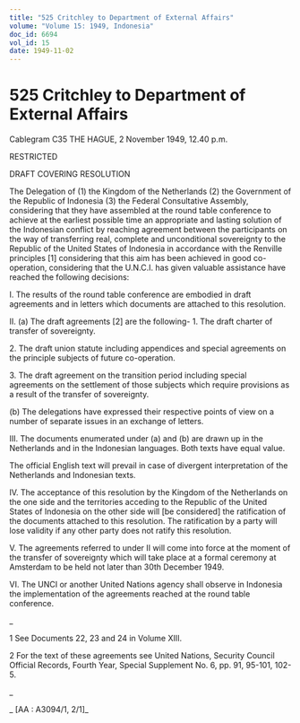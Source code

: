 ```yaml
---
title: "525 Critchley to Department of External Affairs"
volume: "Volume 15: 1949, Indonesia"
doc_id: 6694
vol_id: 15
date: 1949-11-02
---
```


# 525 Critchley to Department of External Affairs

Cablegram C35 THE HAGUE, 2 November 1949, 12.40 p.m.

RESTRICTED

DRAFT COVERING RESOLUTION

The Delegation of (1) the Kingdom of the Netherlands (2) the Government of the Republic of Indonesia (3) the Federal Consultative Assembly, considering that they have assembled at the round table conference to achieve at the earliest possible time an appropriate and lasting solution of the Indonesian conflict by reaching agreement between the participants on the way of transferring real, complete and unconditional sovereignty to the Republic of the United States of Indonesia in accordance with the Renville principles [1] considering that this aim has been achieved in good co-operation, considering that the U.N.C.I. has given valuable assistance have reached the following decisions:

I. The results of the round table conference are embodied in draft agreements and in letters which documents are attached to this resolution.

II. (a) The draft agreements [2] are the following- 1. The draft charter of transfer of sovereignty.

2\. The draft union statute including appendices and special agreements on the principle subjects of future co-operation.

3\. The draft agreement on the transition period including special agreements on the settlement of those subjects which require provisions as a result of the transfer of sovereignty.

(b) The delegations have expressed their respective points of view on a number of separate issues in an exchange of letters.

III. The documents enumerated under (a) and (b) are drawn up in the Netherlands and in the Indonesian languages. Both texts have equal value.

The official English text will prevail in case of divergent interpretation of the Netherlands and Indonesian texts.

IV. The acceptance of this resolution by the Kingdom of the Netherlands on the one side and the territories acceding to the Republic of the United States of Indonesia on the other side will [be considered] the ratification of the documents attached to this resolution. The ratification by a party will lose validity if any other party does not ratify this resolution.

V. The agreements referred to under II will come into force at the moment of the transfer of sovereignty which will take place at a formal ceremony at Amsterdam to be held not later than 30th December 1949.

VI. The UNCI or another United Nations agency shall observe in Indonesia the implementation of the agreements reached at the round table conference.

_

1 See Documents 22, 23 and 24 in Volume XIII.

2 For the text of these agreements see United Nations, Security Council Official Records, Fourth Year, Special Supplement No. 6, pp. 91, 95-101, 102-5.

_

_ [AA : A3094/1, 2/1]_
